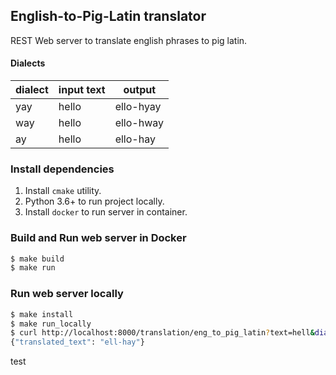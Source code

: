 ## English-to-Pig-Latin translator

REST Web server to translate english phrases to pig latin.

#### Dialects

| dialect | input text | output    |
|---------|------------|-----------|
| yay     | hello      | ello-hyay |
| way     | hello      | ello-hway |
| ay      | hello      | ello-hay  |

### Install dependencies

1. Install `cmake` utility.
2. Python 3.6+ to run project locally.
3. Install `docker` to run server in container.


### Build and Run web server in Docker

```sh
$ make build
$ make run
```

### Run web server locally

```sh
$ make install
$ make run_locally
$ curl http://localhost:8000/translation/eng_to_pig_latin?text=hell&dialect=ay
{"translated_text": "ell-hay"}
```

test
